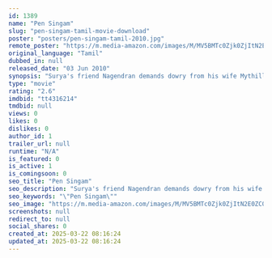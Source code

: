 ```yaml
---
id: 1389
name: "Pen Singam"
slug: "pen-singam-tamil-movie-download"
poster: "posters/pen-singam-tamil-2010.jpg"
remote_poster: "https://m.media-amazon.com/images/M/MV5BMTc0Zjk0ZjItN2E0ZC00YjZhLWE5ZTMtMTU3MGMyZTU2YTcyXkEyXkFqcGdeQXVyMTEzNzg0Mjkx._V1_SX300.jpg"
original_language: "Tamil"
dubbed_in: null
released_date: "03 Jun 2010"
synopsis: "Surya's friend Nagendran demands dowry from his wife Mythilli after marriage. When Surya learns about this, he tries to help Mythilli but is framed for her murder instead."
type: "movie"
rating: "2.6"
imdbid: "tt4316214"
tmdbid: null
views: 0
likes: 0
dislikes: 0
author_id: 1
trailer_url: null
runtime: "N/A"
is_featured: 0
is_active: 1
is_comingsoon: 0
seo_title: "Pen Singam"
seo_description: "Surya's friend Nagendran demands dowry from his wife Mythilli after marriage. When Surya learns about this, he tries to help Mythilli but is framed for her murder instead."
seo_keywords: "\"Pen Singam\""
seo_image: "https://m.media-amazon.com/images/M/MV5BMTc0Zjk0ZjItN2E0ZC00YjZhLWE5ZTMtMTU3MGMyZTU2YTcyXkEyXkFqcGdeQXVyMTEzNzg0Mjkx._V1_SX300.jpg"
screenshots: null
redirect_to: null
social_shares: 0
created_at: 2025-03-22 08:16:24
updated_at: 2025-03-22 08:16:24
---
```


